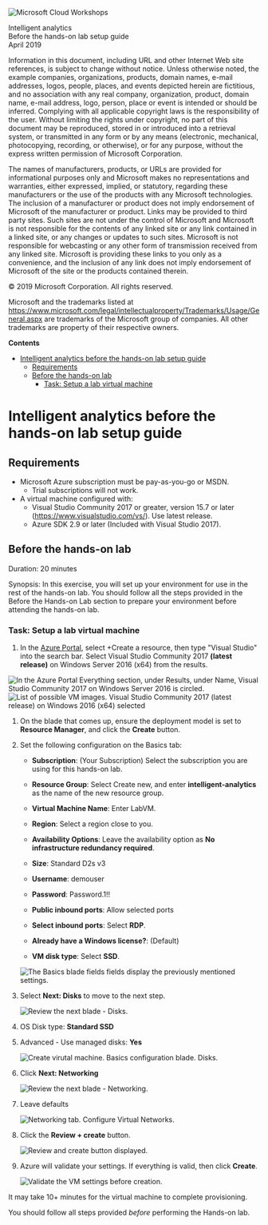 ![](https://github.com/Microsoft/MCW-Template-Cloud-Workshop/raw/master/Media/ms-cloud-workshop.png "Microsoft Cloud Workshops")

<div class="MCWHeader1">
Intelligent analytics
</div>

<div class="MCWHeader2">
Before the hands-on lab setup guide
</div>

<div class="MCWHeader3">
April 2019
</div>

Information in this document, including URL and other Internet Web site references, is subject to change without notice. Unless otherwise noted, the example companies, organizations, products, domain names, e-mail addresses, logos, people, places, and events depicted herein are fictitious, and no association with any real company, organization, product, domain name, e-mail address, logo, person, place or event is intended or should be inferred. Complying with all applicable copyright laws is the responsibility of the user. Without limiting the rights under copyright, no part of this document may be reproduced, stored in or introduced into a retrieval system, or transmitted in any form or by any means (electronic, mechanical, photocopying, recording, or otherwise), or for any purpose, without the express written permission of Microsoft Corporation.

The names of manufacturers, products, or URLs are provided for informational purposes only and Microsoft makes no representations and warranties, either expressed, implied, or statutory, regarding these manufacturers or the use of the products with any Microsoft technologies. The inclusion of a manufacturer or product does not imply endorsement of Microsoft of the manufacturer or product. Links may be provided to third party sites. Such sites are not under the control of Microsoft and Microsoft is not responsible for the contents of any linked site or any link contained in a linked site, or any changes or updates to such sites. Microsoft is not responsible for webcasting or any other form of transmission received from any linked site. Microsoft is providing these links to you only as a convenience, and the inclusion of any link does not imply endorsement of Microsoft of the site or the products contained therein.

© 2019 Microsoft Corporation. All rights reserved.

Microsoft and the trademarks listed at <https://www.microsoft.com/legal/intellectualproperty/Trademarks/Usage/General.aspx> are trademarks of the Microsoft group of companies. All other trademarks are property of their respective owners.

**Contents**

<!-- TOC -->

- [Intelligent analytics before the hands-on lab setup guide](#intelligent-analytics-before-the-hands-on-lab-setup-guide)
  - [Requirements](#requirements)
  - [Before the hands-on lab](#before-the-hands-on-lab)
    - [Task: Setup a lab virtual machine](#task-setup-a-lab-virtual-machine)
<!-- /TOC -->

# Intelligent analytics before the hands-on lab setup guide

## Requirements

- Microsoft Azure subscription must be pay-as-you-go or MSDN.
  - Trial subscriptions will not work.
- A virtual machine configured with:
  - Visual Studio Community 2017 or greater, version 15.7 or later (<https://www.visualstudio.com/vs/>).  Use latest release.
  - Azure SDK 2.9 or later (Included with Visual Studio 2017).

## Before the hands-on lab

Duration: 20 minutes

Synopsis: In this exercise, you will set up your environment for use in the rest of the hands-on lab. You should follow all the steps provided in the Before the Hands-on Lab section to prepare your environment before attending the hands-on lab.

### Task: Setup a lab virtual machine 

1. In the [Azure Portal](https://portal.azure.com/), select +Create a resource, then type "Visual Studio" into the search bar. Select Visual Studio Community 2017 **(latest release)** on Windows Server 2016 (x64) from the results. 

![In the Azure Portal Everything section, under Results, under Name, Visual Studio Community 2017 on Windows Server 2016 is circled.](media/2019-03-20-10-21-21.png "Visual Studio Community 2017 on Windows Server 2016 (latest release)")
![List of possible VM images.  Visual Studio Community 2017 (latest release) on Windows 2016 (x64) selected](media/2019-03-20-10-27-57.png "Visual Studio Community 2017 (latest release) on Windows 2016 (x64) selected")

1. On the blade that comes up, ensure the deployment model is set to **Resource Manager**, and click the **Create** button.

2. Set the following configuration on the Basics tab:

    - **Subscription**: (Your Subscription) Select the subscription you are using for this hands-on lab.
    
    - **Resource Group**: Select Create new, and enter **intelligent-analytics** as the name of the new resource group.

    - **Virtual Machine Name**: Enter LabVM.

    - **Region**: Select a region close to you.

    - **Availability Options**:  Leave the availability option as **No infrastructure redundancy required**.

    - **Size**: Standard D2s v3

    - **Username**: demouser

    - **Password**: Password.1!!

    - **Public inbound ports**: Allow selected ports

    - **Select inbound ports**: Select **RDP**.

    - **Already have a Windows license?**: (Default)

    - **VM disk type**: Select **SSD**.

    ![The Basics blade fields fields display the previously mentioned settings.](media/2019-03-20-10-50-25.png)

3. Select **Next: Disks** to move to the next step. 

    ![Review the next blade - Disks.](media/2019-03-20-10-53-39.png)

4. OS Disk type: **Standard SSD**

5. Advanced - Use managed disks: **Yes**

    ![Create virutal machine.  Basics configuration blade. Disks.](media/2019-03-20-11-28-25.png "Create a Virtual Machine")

6. Click **Next: Networking**

    ![Review the next blade - Networking.](media/2019-03-20-11-18-33.png "Review the next blade - Networking.")

7. Leave defaults

    ![Networking tab. Configure Virtual Networks.](media/2019-03-20-11-20-21.png "Networking tab - Configure Virtual Networks")

8. Click the **Review + create** button.

    ![Review and create button displayed.](media/2019-03-20-11-23-20.png "Review and create button")

9.  Azure will validate your settings.  If everything is valid, then click **Create**.

    ![Validate the VM settings before creation.](media/2019-03-20-15-18-30.png "Validation passed")

It may take 10+ minutes for the virtual machine to complete provisioning.

You should follow all steps provided *before* performing the Hands-on lab.

